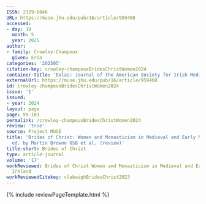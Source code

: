 ```yaml
---
ISSN: 2329-0846
URL: https://muse.jhu.edu/pub/16/article/959468
accessed:
- day: 19
  month: 5
  year: 2025
author:
- family: Crowley-Champoux
  given: Erin
categories: '202505'
citation-key: crowley-champouxBridesChristWomen2024
container-title: 'Eolas: Journal of the American Society for Irish Medieval Studies'
externalUrl: https://muse.jhu.edu/pub/16/article/959468
id: crowley-champouxBridesChristWomen2024
issue: '1'
issued:
- year: 2024
layout: page
page: 99-103
permalink: /crowley-champouxBridesChristWomen2024
review: 'true'
source: Project MUSE
title: 'Brides of Christ: Women and Monasticism in Medieval and Early Modern Ireland
  ed. by Martin Browne OSB et al. (review)'
title-short: Brides of Christ
type: article-journal
volume: '17'
workReviewed: Brides of Christ Women and Monasticism in Medieval and Early Modern
  Ireland
workReviewedCitekey: clabaighBridesChrist2023
---
```

{% include reviewPageTemplate.html %}